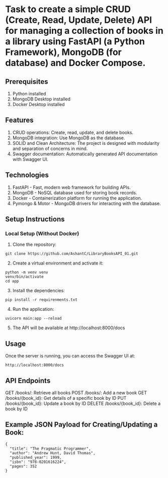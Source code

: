 # Task to create a simple CRUD (Create, Read, Update, Delete) API for managing a collection	of books in	a library using FastAPI (a Python Framework), MongoDB (for database) and Docker Compose.

## Prerequisites
1. Python installed
2. MongoDB Desktop installed
3. Docker Desktop installed

## Features
1. CRUD operations: Create, read, update, and delete books.
2. MongoDB integration: Use MongoDB as the database.
3. SOLID and Clean Architecture: The project is designed with modularity and separation of concerns in mind.
4. Swagger documentation: Automatically generated API documentation with Swagger UI.

## Technologies
1. FastAPI - Fast, modern web framework for building APIs.
2. MongoDB - NoSQL database used for storing book records.
3. Docker - Containerization platform for running the application.
4. Pymongo & Motor - MongoDB drivers for interacting with the database.

## Setup Instructions

### Local Setup (Without Docker)

1. Clone the repository:
```
git clone https://github.com/AshantC/LibraryBooksAPI_01.git
```
2. Create a virtual environment and activate it:
```
python -m venv venv
venv/bin/activate
cd app
```
3. Install the dependencies:
```
pip install -r requirenments.txt
```
4. Run the application:
```
uvicorn main:app --reload
```
5. The API will be available at http://localhost:8000/docs


## Usage
Once the server is running, you can access the Swagger UI at:
```
http://localhost:8000/docs
```

## API Endpoints
GET /books/: Retrieve all books
POST /books/: Add a new book
GET /books/{book_id}: Get details of a specific book by ID
PUT /books/{book_id}: Update a book by ID
DELETE /books/{book_id}: Delete a book by ID

## Example JSON Payload for Creating/Updating a Book:
```
{
  "title": "The Pragmatic Programmer",
  "author": "Andrew Hunt, David Thomas",
  "published_year": 1999,
  "isbn": "978-0201616224",
  "pages": 352
}
```